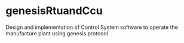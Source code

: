 # genesisRtuandCcu
Design and implementation of Control System software to operate the manufacture plant using genesis protocol
